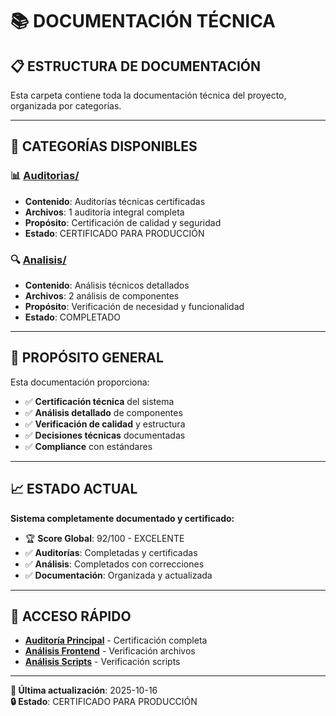 # 📚 DOCUMENTACIÓN TÉCNICA

## 📋 **ESTRUCTURA DE DOCUMENTACIÓN**

Esta carpeta contiene toda la documentación técnica del proyecto, organizada por categorías.

---

## 📁 **CATEGORÍAS DISPONIBLES**

### **📊 [Auditorias/](./Auditorias/)**
- **Contenido**: Auditorías técnicas certificadas
- **Archivos**: 1 auditoría integral completa
- **Propósito**: Certificación de calidad y seguridad
- **Estado**: CERTIFICADO PARA PRODUCCIÓN

### **🔍 [Analisis/](./Analisis/)**
- **Contenido**: Análisis técnicos detallados
- **Archivos**: 2 análisis de componentes
- **Propósito**: Verificación de necesidad y funcionalidad
- **Estado**: COMPLETADO

---

## 🎯 **PROPÓSITO GENERAL**

Esta documentación proporciona:
- ✅ **Certificación técnica** del sistema
- ✅ **Análisis detallado** de componentes
- ✅ **Verificación de calidad** y estructura
- ✅ **Decisiones técnicas** documentadas
- ✅ **Compliance** con estándares

---

## 📈 **ESTADO ACTUAL**

**Sistema completamente documentado y certificado:**
- 🏆 **Score Global**: 92/100 - EXCELENTE
- ✅ **Auditorías**: Completadas y certificadas
- ✅ **Análisis**: Completados con correcciones
- ✅ **Documentación**: Organizada y actualizada

---

## 🚀 **ACCESO RÁPIDO**

- **[Auditoría Principal](./Auditorias/AUDITORIA_FINAL_PROYECTO_COMPLETO.md)** - Certificación completa
- **[Análisis Frontend](./Analisis/ANALISIS_ARCHIVOS_FRONTEND.md)** - Verificación archivos
- **[Análisis Scripts](./Analisis/ANALISIS_SCRIPTS_POWERSHELL.md)** - Verificación scripts

---

**📅 Última actualización**: 2025-10-16  
**🔒 Estado**: CERTIFICADO PARA PRODUCCIÓN
